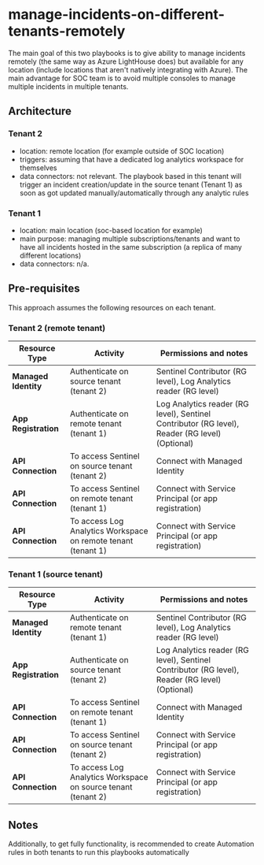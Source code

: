 # manage-incidents-on-different-tenants-remotely

The main goal of this two playbooks is to give ability to manage incidents remotely (the same way as Azure LightHouse does) but available for any location (include locations that aren't natively integrating with Azure). The main advantage for SOC team is to avoid multiple consoles to manage multiple incidents in multiple tenants.

## Architecture
### Tenant 2
- location: remote location (for example outside of SOC location)
- triggers: assuming that have a dedicated log analytics workspace for themselves
- data connectors: not relevant. The playbook based in this tenant will trigger an incident creation/update in the source tenant (Tenant 1) as soon as got updated manually/automatically through any analytic rules

### Tenant 1
- location: main location (soc-based location for example)
- main purpose: managing multiple subscriptions/tenants and want to have all incidents hosted in the same subscription (a replica of many different locations)
- data connectors: n/a. 

## Pre-requisites
This approach assumes the following resources on each tenant.

### Tenant 2 (remote tenant)
| Resource Type           | Activity                                        	  		  | Permissions and notes	          				 			                                   |
|-------------------------|---------------------------------------------------------------|------------------------------------------------------------------------------------------------|
| **Managed Identity**  | Authenticate on source tenant (tenant 2)   	   		          | Sentinel Contributor (RG level), Log Analytics reader (RG level)  			     	           |
| **App Registration**  | Authenticate on remote tenant (tenant 1)   	   		          | Log Analytics reader (RG level), Sentinel Contributor (RG level), Reader (RG level) (Optional) |
| **API Connection**	  | To access Sentinel on source tenant (tenant 2) 		          | Connect with Managed Identity								                                   |
| **API Connection**	  | To access Sentinel on remote tenant (tenant 1) 		          | Connect with Service Principal (or app registration)					                       |
| **API Connection**	  | To access Log Analytics Workspace on remote tenant (tenant 1) | Connect with Service Principal (or app registration) 					                       |

### Tenant 1 (source tenant)
| Resource Type           | Activity                                        	  		  | Permissions and notes	          				 			                                   |
|-------------------------|---------------------------------------------------------------|------------------------------------------------------------------------------------------------|
| **Managed Identity**  | Authenticate on remote tenant (tenant 1)   	   		          | Sentinel Contributor (RG level), Log Analytics reader (RG level)  			     	           |
| **App Registration**  | Authenticate on source tenant (tenant 2)   	   		          | Log Analytics reader (RG level), Sentinel Contributor (RG level), Reader (RG level) (Optional) |
| **API Connection**	  | To access Sentinel on remote tenant (tenant 1) 		          | Connect with Managed Identity								                                   |
| **API Connection**	  | To access Sentinel on source tenant (tenant 2) 		          | Connect with Service Principal (or app registration)					                       |
| **API Connection**	  | To access Log Analytics Workspace on source tenant (tenant 2) | Connect with Service Principal (or app registration) 					                       |

## Notes
Additionally, to get fully functionality, is recommended to create Automation rules in both tenants to run this playbooks automatically
